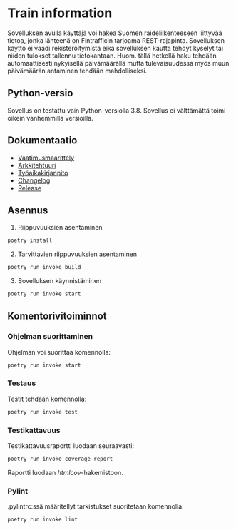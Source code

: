 # Train information
Sovelluksen avulla käyttäjä voi hakea Suomen raideliikenteeseen liittyvää tietoa, jonka lähteenä on Fintrafficin tarjoama REST-rajapinta. Sovelluksen käyttö ei vaadi rekisteröitymistä eikä sovelluksen kautta tehdyt kyselyt tai niiden tulokset tallennu tietokantaan. Huom. tällä hetkellä haku tehdään automaattisesti nykyisellä päivämäärällä mutta tulevaisuudessa myös muun päivämäärän antaminen tehdään mahdolliseksi.
## Python-versio
Sovellus on testattu vain Python-versiolla 3.8. Sovellus ei välttämättä toimi oikein vanhemmilla versioilla.
## Dokumentaatio
- [Vaatimusmaarittely](https://github.com/renvik/ot-harjoitustyo/blob/main/dokumentaatio/vaatimusmaarittely.md)
- [Arkkitehtuuri](https://github.com/renvik/ot-harjoitustyo/blob/main/dokumentaatio/arkkitehtuuri.md)
- [Työaikakirjanpito](https://github.com/renvik/ot-harjoitustyo/blob/main/dokumentaatio/tyoaikakirjanpito.md)
- [Changelog](https://github.com/renvik/ot-harjoitustyo/blob/main/dokumentaatio/changelog.md)
- [Release](https://github.com/renvik/ot-harjoitustyo/releases/tag/week5)

## Asennus

1. Riippuvuuksien asentaminen

```bash
poetry install
```
2. Tarvittavien riippuvuuksien asentaminen

```bash
poetry run invoke build
```

3. Sovelluksen käynnistäminen

```bash
poetry run invoke start
```

## Komentorivitoiminnot

### Ohjelman suorittaminen

Ohjelman voi suorittaa komennolla: 

```bash
poetry run invoke start
```
### Testaus

Testit tehdään komennolla:

```bash
poetry run invoke test
```

### Testikattavuus

Testikattavuusraportti luodaan seuraavasti:

```bash
poetry run invoke coverage-report
```

Raportti luodaan _htmlcov_-hakemistoon.


### Pylint
.pylintrc:ssä määritellyt tarkistukset suoritetaan komennolla:

```bash
poetry run invoke lint
```
